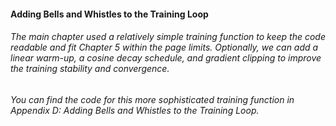 #### Adding Bells and Whistles to the Training Loop

###### The main chapter used a relatively simple training function to keep the code readable and fit Chapter 5 within the page limits. Optionally, we can add a linear warm-up, a cosine decay schedule, and gradient clipping to improve the training stability and convergence.

###### You can find the code for this more sophisticated training function in Appendix D: Adding Bells and Whistles to the Training Loop.